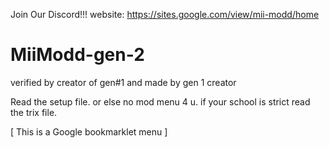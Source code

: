 Join Our Discord!!!
website: https://sites.google.com/view/mii-modd/home

# MiiModd-gen-2
verified by creator of gen#1 and made by gen 1 creator

Read the setup file. or else no mod menu 4 u. if your school is strict read the trix file.

[ This is a Google bookmarklet menu ]
